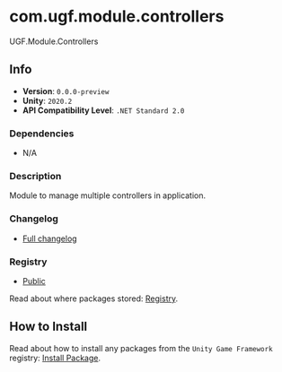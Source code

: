 # com.ugf.module.controllers

UGF.Module.Controllers

## Info

- **Version**: `0.0.0-preview`
- **Unity**: `2020.2`
- **API Compatibility Level**: `.NET Standard 2.0`

### Dependencies

- N/A


### Description

Module to manage multiple controllers in application.

### Changelog

- [Full changelog](changelog.md)

### Registry

- [Public](https://bintray.com/unity-game-framework/public)

Read about where packages stored: [Registry](https://github.com/unity-game-framework/organization/blob/master/docs/registry.md).

## How to Install

Read about how to install any packages from the `Unity Game Framework` registry: [Install Package](https://github.com/unity-game-framework/organization/blob/master/docs/install-packages.md).
